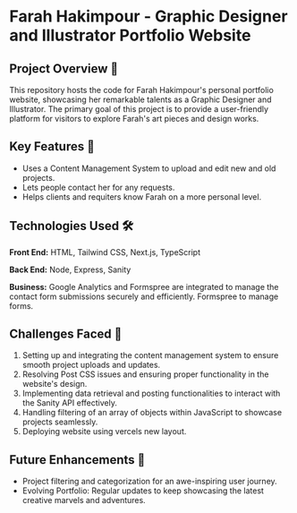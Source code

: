 # Farah Hakimpour - Graphic Designer and Illustrator Portfolio Website

## Project Overview 🚀

This repository hosts the code for Farah Hakimpour's personal portfolio website, showcasing her remarkable talents as a Graphic Designer and Illustrator. The primary goal of this project is to provide a user-friendly platform for visitors to explore Farah's art pieces and design works.

## Key Features 🌟

* Uses a Content Management System to upload and edit new and old projects.
* Lets people contact her for any requests.
* Helps clients and requiters know Farah on a more personal level.

## Technologies Used 🛠️

**Front End:** HTML, Tailwind CSS, Next.js, TypeScript 

**Back End:** Node, Express, Sanity

**Business:** Google Analytics and Formspree are integrated to manage the contact form submissions securely and efficiently. 
Formspree to manage forms.

## Challenges Faced 🤯

1. Setting up and integrating the content management system to ensure smooth project uploads and updates.
2. Resolving Post CSS issues and ensuring proper functionality in the website's design.
3. Implementing data retrieval and posting functionalities to interact with the Sanity API effectively.
4. Handling filtering of an array of objects within JavaScript to showcase projects seamlessly.
5. Deploying website using vercels new layout.

## Future Enhancements 🚀

* Project filtering and categorization for an awe-inspiring user journey.
* Evolving Portfolio: Regular updates to keep showcasing the latest creative marvels and adventures.